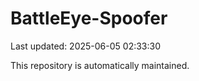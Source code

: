 # BattleEye-Spoofer

Last updated: 2025-06-05 02:33:30

This repository is automatically maintained.
